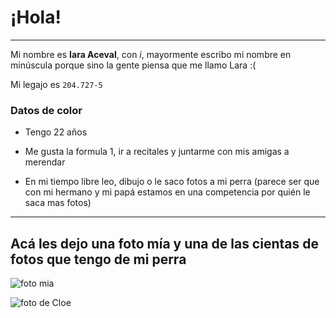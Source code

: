 # ¡Hola!
___


Mi nombre es __Iara Aceval__, con _i_, mayormente escribo mi nombre en minúscula porque sino la gente piensa que me llamo Lara :(

Mi legajo es `204.727-5`

### Datos de color

+ Tengo 22 años

+ Me gusta la formula 1, ir a recitales y juntarme con mis amigas a merendar

+ En mi tiempo libre leo, dibujo o le saco fotos a mi perra (parece ser que con mi hermano y mi papá estamos en una competencia por quién le saca mas fotos)

___

## Acá les dejo una foto mía y una de las cientas de fotos que tengo de mi perra

![foto mia](blob:https://web.whatsapp.com/bb96dbd4-0637-4ff9-9c1a-48998a8ce43c)

![foto de Cloe](blob:https://web.whatsapp.com/1d949868-4d44-45e8-9412-79ef660303af)
